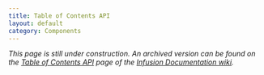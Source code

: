 ```yaml
---
title: Table of Contents API
layout: default
category: Components
---
```


_This page is still under construction. An archived version can be found on the [Table of Contents
API](http://wiki.fluidproject.org/display/docs/Table+of+Contents+API) page of the [Infusion Documentation
wiki](http://wiki.fluidproject.org/display/docs/Infusion+Documentation)._
